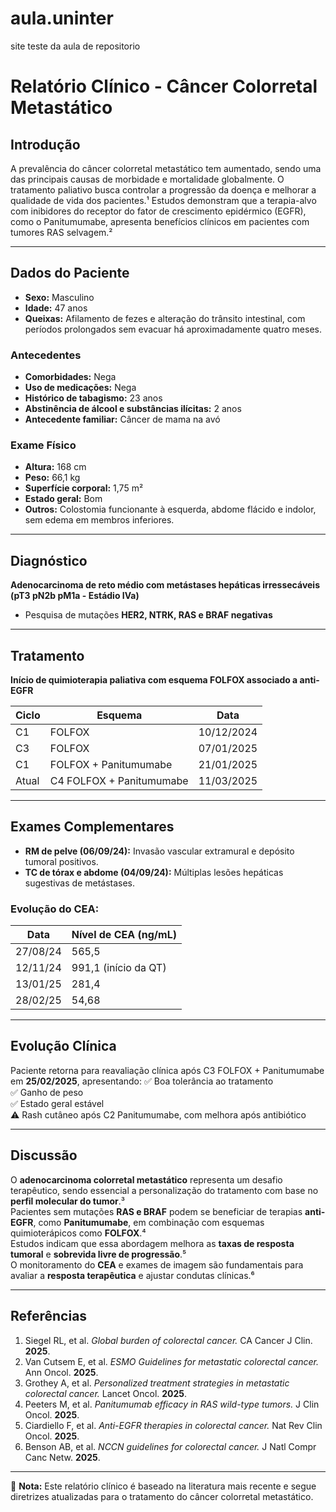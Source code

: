 # aula.uninter
site teste da aula de repositorio

# Relatório Clínico - Câncer Colorretal Metastático

## Introdução
A prevalência do câncer colorretal metastático tem aumentado, sendo uma das principais causas de morbidade e mortalidade globalmente. O tratamento paliativo busca controlar a progressão da doença e melhorar a qualidade de vida dos pacientes.¹ Estudos demonstram que a terapia-alvo com inibidores do receptor do fator de crescimento epidérmico (EGFR), como o Panitumumabe, apresenta benefícios clínicos em pacientes com tumores RAS selvagem.²

---

## Dados do Paciente
- **Sexo:** Masculino  
- **Idade:** 47 anos  
- **Queixas:** Afilamento de fezes e alteração do trânsito intestinal, com períodos prolongados sem evacuar há aproximadamente quatro meses.  

### Antecedentes
- **Comorbidades:** Nega  
- **Uso de medicações:** Nega  
- **Histórico de tabagismo:** 23 anos  
- **Abstinência de álcool e substâncias ilícitas:** 2 anos  
- **Antecedente familiar:** Câncer de mama na avó  

### Exame Físico
- **Altura:** 168 cm  
- **Peso:** 66,1 kg  
- **Superfície corporal:** 1,75 m²  
- **Estado geral:** Bom  
- **Outros:** Colostomia funcionante à esquerda, abdome flácido e indolor, sem edema em membros inferiores.  

---

## Diagnóstico
**Adenocarcinoma de reto médio com metástases hepáticas irressecáveis**  
**(pT3 pN2b pM1a - Estádio IVa)**  
- Pesquisa de mutações **HER2, NTRK, RAS e BRAF negativas**  

---

## Tratamento
**Início de quimioterapia paliativa com esquema FOLFOX associado a anti-EGFR**  

| Ciclo | Esquema | Data |
|--------|------------|------------|
| C1     | FOLFOX         | 10/12/2024 |
| C3     | FOLFOX         | 07/01/2025 |
| C1     | FOLFOX + Panitumumabe | 21/01/2025 |
| Atual  | C4 FOLFOX + Panitumumabe | 11/03/2025 |

---

## Exames Complementares
- **RM de pelve (06/09/24):** Invasão vascular extramural e depósito tumoral positivos.
- **TC de tórax e abdome (04/09/24):** Múltiplas lesões hepáticas sugestivas de metástases.

### Evolução do CEA:
| Data        | Nível de CEA (ng/mL) |
|------------|---------------------|
| 27/08/24  | 565,5 |
| 12/11/24  | 991,1 (início da QT) |
| 13/01/25  | 281,4 |
| 28/02/25  | 54,68 |

---

## Evolução Clínica
Paciente retorna para reavaliação clínica após C3 FOLFOX + Panitumumabe em **25/02/2025**, apresentando:
✅ Boa tolerância ao tratamento  
✅ Ganho de peso  
✅ Estado geral estável  
⚠️ Rash cutâneo após C2 Panitumumabe, com melhora após antibiótico  

---

## Discussão
O **adenocarcinoma colorretal metastático** representa um desafio terapêutico, sendo essencial a personalização do tratamento com base no **perfil molecular do tumor**.³  
Pacientes sem mutações **RAS e BRAF** podem se beneficiar de terapias **anti-EGFR**, como **Panitumumabe**, em combinação com esquemas quimioterápicos como **FOLFOX**.⁴  
Estudos indicam que essa abordagem melhora as **taxas de resposta tumoral** e **sobrevida livre de progressão**.⁵  
O monitoramento do **CEA** e exames de imagem são fundamentais para avaliar a **resposta terapêutica** e ajustar condutas clínicas.⁶  

---

## Referências
1. Siegel RL, et al. *Global burden of colorectal cancer.* CA Cancer J Clin. **2025**.  
2. Van Cutsem E, et al. *ESMO Guidelines for metastatic colorectal cancer.* Ann Oncol. **2025**.  
3. Grothey A, et al. *Personalized treatment strategies in metastatic colorectal cancer.* Lancet Oncol. **2025**.  
4. Peeters M, et al. *Panitumumab efficacy in RAS wild-type tumors.* J Clin Oncol. **2025**.  
5. Ciardiello F, et al. *Anti-EGFR therapies in colorectal cancer.* Nat Rev Clin Oncol. **2025**.  
6. Benson AB, et al. *NCCN guidelines for colorectal cancer.* J Natl Compr Canc Netw. **2025**.  

---

📌 **Nota:** Este relatório clínico é baseado na literatura mais recente e segue diretrizes atualizadas para o tratamento do câncer colorretal metastático.

